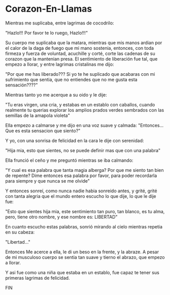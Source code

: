 # Corazon-En-Llamas
Mientras me suplicaba,
entre lagrimas de cocodrilo:

"Hazlo!!! Por favor te lo ruego, Hazlo!!!"

Su cuerpo me suplicaba que la matara,
mientras que mis manos ardian por el calor
de la daga de fuego que mi mano sostenia,
entonces, con toda firmeza y fuerza de voluntad,
acuchille y corté, corte las cadenas de su corazon
que la mantenian presa.
El sentimiento de liberación fue tal,
que empezo a llorar, y entre lagrimas cristalinas me dijo:

"Por que me has liberado??? Si yo te he suplicado que
acabaras con mi sufrimiento que sentia, que no entiendes
que no me gusta esta sensación????"

Mientras tanto yo me acerque a su oido y le dije:

"Tu eras virgen, una cria, y estabas en un establo con caballos,
cuando realmente tu querias explorar los amplios prados
verdes sembrados con las semillas de la amapola violeta"

Ella empezo a calmarse y me dijo en una voz suave y calmada:
"Entonces... Que es esta sensacion que siento?"

Y yo, con una sonrisa de felicidad en la cara le dije con serenidad:

"Hija mia, esto que sientes, no se puede definir mas que con una palabra"

Ella frunció el ceño y me preguntó mientras se iba calmando:

"Y cual es esa palabra que tanta magia alberga? Por que me siento tan bien de repente?
Dime entonces esa palabra por favor, para poder recordarla para siempre y que nunca se me olvide"

Y entonces sonreí, como nunca nadie habia sonreido antes, y grité, grité con tanta
alegria que el mundo entero escucho lo que dije, lo que le dije fue:

"Esto que sientes hija mia, este sentimiento tan puro, tan blanco, es tu alma,
pero, tiene otro nombre, y ese nombre es: LIBERTAD"

En cuanto escucho estas palabras, sonrió mirando al cielo mientras repetia en su cabeza:

"Libertad..."

Entonces Me acerce a ella, le di un beso en la frente, y la abraze.
A pesar de mi musculoso cuerpo se sentia tan suave y tierno el abrazo,
que empezo a llorar.


Y asi fue como una niña que estaba en un establo, fue capaz te tener sus primeras lagrimas de felicidad.

FIN
